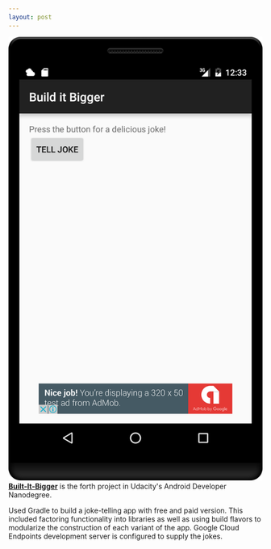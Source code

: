 ```yaml
---
layout: post
---
```

<img src="/images/fulls/05.png" class="fit image"> <strong><a href="https://github.com/prshntpnwr/Build-It-Bigger">Built-It-Bigger</a></strong> is the forth project in Udacity's Android Developer Nanodegree.

Used Gradle to build a joke-telling app with free and paid version. This included factoring functionality into libraries as well as using build flavors to modularize the construction of each variant of the app. Google Cloud Endpoints development server is configured to supply the jokes.
